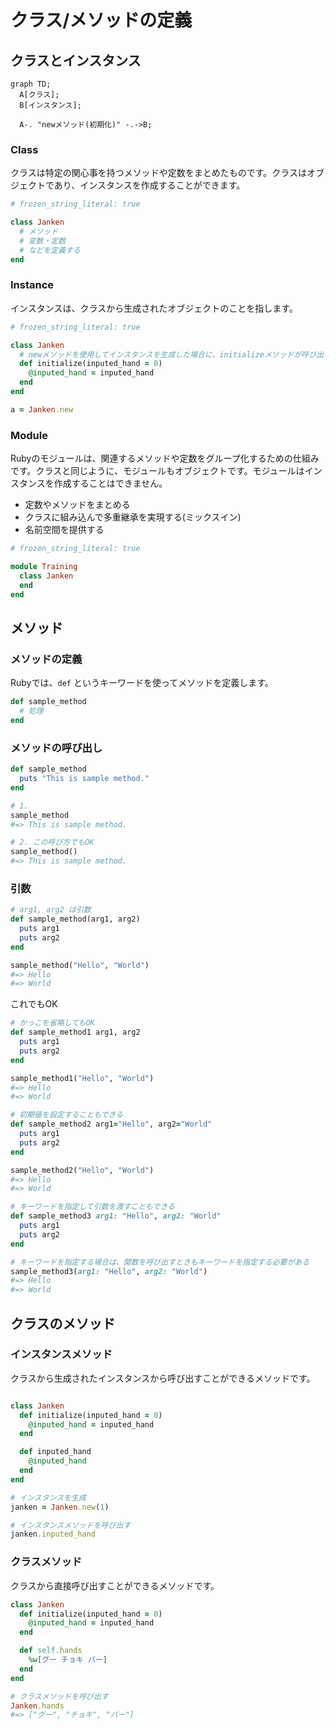 # クラス/メソッドの定義

## クラスとインスタンス

```mermaid
graph TD;
  A[クラス];
  B[インスタンス];

  A-. "newメソッド(初期化)" -.->B;
```

### Class

クラスは特定の関心事を持つメソッドや定数をまとめたものです。クラスはオブジェクトであり、インスタンスを作成することができます。

```ruby
# frozen_string_literal: true

class Janken
  # メソッド
  # 変数・定数
  # などを定義する
end
```

### Instance

インスタンスは、クラスから生成されたオブジェクトのことを指します。

```ruby
# frozen_string_literal: true

class Janken
  # newメソッドを使用してインスタンスを生成した場合に、initializeメソッドが呼び出される
  def initialize(inputed_hand = 0)
    @inputed_hand = inputed_hand
  end
end

a = Janken.new
```

### Module

Rubyのモジュールは、関連するメソッドや定数をグループ化するための仕組みです。クラスと同じように、モジュールもオブジェクトです。モジュールはインスタンスを作成することはできません。

- 定数やメソッドをまとめる
- クラスに組み込んで多重継承を実現する(ミックスイン)
- 名前空間を提供する

```ruby
# frozen_string_literal: true

module Training
  class Janken
  end
end
```

## メソッド

### メソッドの定義

Rubyでは、`def` というキーワードを使ってメソッドを定義します。

```ruby
def sample_method
  # 処理
end
```

### メソッドの呼び出し

```ruby
def sample_method
  puts "This is sample method."
end

# 1.
sample_method
#=> This is sample method.

# 2. この呼び方でもOK
sample_method()
#=> This is sample method.
```

### 引数

```ruby
# arg1, arg2 は引数
def sample_method(arg1, arg2)
  puts arg1
  puts arg2
end

sample_method("Hello", "World")
#=> Hello
#=> World
```

これでもOK

```ruby
# かっこを省略してもOK
def sample_method1 arg1, arg2
  puts arg1
  puts arg2
end

sample_method1("Hello", "World")
#=> Hello
#=> World

# 初期値を設定することもできる
def sample_method2 arg1="Hello", arg2="World"
  puts arg1
  puts arg2
end

sample_method2("Hello", "World")
#=> Hello
#=> World

# キーワードを指定して引数を渡すこともできる
def sample_method3 arg1: "Hello", arg2: "World"
  puts arg1
  puts arg2
end

# キーワードを指定する場合は、関数を呼び出すときもキーワードを指定する必要がある
sample_method3(arg1: "Hello", arg2: "World")
#=> Hello
#=> World
```

## クラスのメソッド

### インスタンスメソッド

クラスから生成されたインスタンスから呼び出すことができるメソッドです。

```ruby

class Janken
  def initialize(inputed_hand = 0)
    @inputed_hand = inputed_hand
  end

  def inputed_hand
    @inputed_hand
  end
end

# インスタンスを生成
janken = Janken.new(1)

# インスタンスメソッドを呼び出す
janken.inputed_hand
```

### クラスメソッド

クラスから直接呼び出すことができるメソッドです。

```ruby
class Janken
  def initialize(inputed_hand = 0)
    @inputed_hand = inputed_hand
  end

  def self.hands
    %w[グー チョキ パー]
  end
end

# クラスメソッドを呼び出す
Janken.hands
#=> ["グー", "チョキ", "パー"]
```
